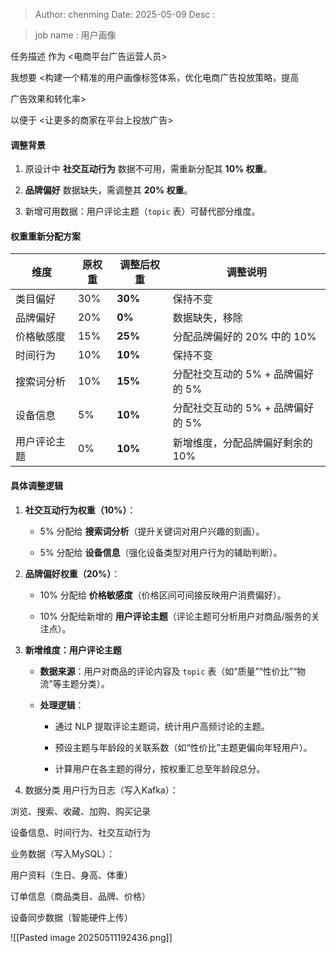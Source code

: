 > Author: chenming
> Date:   2025-05-09
> Desc :

>  job name : 用户画像

任务描述
作为 <电商平台广告运营人员>

我想要 <构建一个精准的用户画像标签体系，优化电商广告投放策略，提高

广告效果和转化率>

以便于 <让更多的商家在平台上投放广告>


#### **调整背景**

1. 原设计中 **社交互动行为** 数据不可用，需重新分配其 **10% 权重**。

2. **品牌偏好** 数据缺失，需调整其 **20% 权重**。

3. 新增可用数据：用户评论主题（`topic` 表）可替代部分维度。


#### **权重重新分配方案**

|维度|原权重|调整后权重|调整说明|
|---|---|---|---|
|类目偏好|30%|**30%**|保持不变|
|品牌偏好|20%|**0%**|数据缺失，移除|
|价格敏感度|15%|**25%**|分配品牌偏好的 20% 中的 10%|
|时间行为|10%|**10%**|保持不变|
|搜索词分析|10%|**15%**|分配社交互动的 5% + 品牌偏好的 5%|
|设备信息|5%|**10%**|分配社交互动的 5% + 品牌偏好的 5%|
|用户评论主题|0%|**10%**|新增维度，分配品牌偏好剩余的 10%|



#### **具体调整逻辑**

1. **社交互动行为权重（10%）**：

    - 5% 分配给 **搜索词分析**（提升关键词对用户兴趣的刻画）。

    - 5% 分配给 **设备信息**（强化设备类型对用户行为的辅助判断）。

2. **品牌偏好权重（20%）**：

    - 10% 分配给 **价格敏感度**（价格区间可间接反映用户消费偏好）。

    - 10% 分配给新增的 **用户评论主题**（评论主题可分析用户对商品/服务的关注点）。

3. **新增维度：用户评论主题**

    - **数据来源**：用户对商品的评论内容及 `topic` 表（如“质量”“性价比”“物流”等主题分类）。

    - **处理逻辑**：

        - 通过 NLP 提取评论主题词，统计用户高频讨论的主题。

        - 预设主题与年龄段的关联系数（如“性价比”主题更偏向年轻用户）。

        - 计算用户在各主题的得分，按权重汇总至年龄段总分。



4. 数据分类
   用户行为日志（写入Kafka）：

浏览、搜索、收藏、加购、购买记录

设备信息、时间行为、社交互动行为

业务数据（写入MySQL）：

用户资料（生日、身高、体重）

订单信息（商品类目、品牌、价格）

设备同步数据（智能硬件上传）


![[Pasted image 20250511192436.png]]